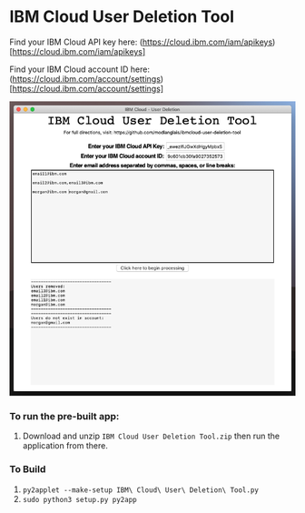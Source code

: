# IBM Cloud User Deletion Tool

Find your IBM Cloud API key here: (https://cloud.ibm.com/iam/apikeys)[https://cloud.ibm.com/iam/apikeys]

Find your IBM Cloud account ID here: (https://cloud.ibm.com/account/settings)[https://cloud.ibm.com/account/settings]

![Preview](preview.png)

### To run the pre-built app:
1. Download and unzip `IBM Cloud User Deletion Tool.zip` then run the application from there.

### To Build
1. `py2applet --make-setup IBM\ Cloud\ User\ Deletion\ Tool.py `
2. `sudo python3 setup.py py2app`

